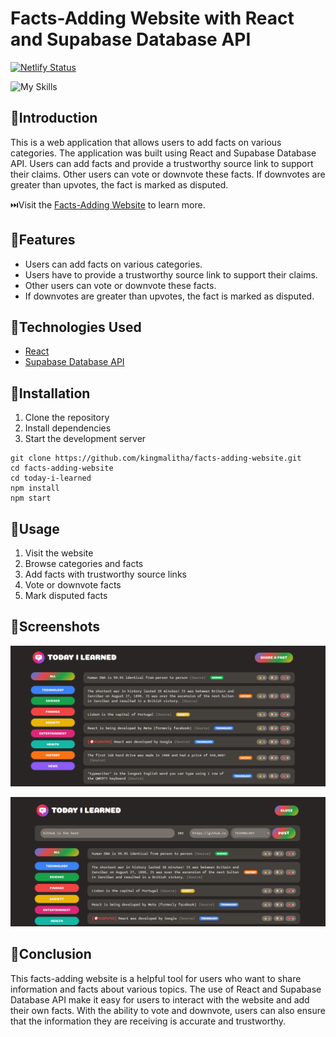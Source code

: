 # Facts-Adding Website with React and Supabase Database API

[![Netlify Status](https://api.netlify.com/api/v1/badges/79a69920-5b68-4d4d-a201-60f6ec130e18/deploy-status)](https://app.netlify.com/sites/msb-factsapp/deploys)

![My Skills](https://skillicons.dev/icons?i=react,git,github,css,html,js,supabase)

## 🔰Introduction

<p>This is a web application that allows users to add facts on various categories. The application was built using React and Supabase Database API. Users can add facts and provide a trustworthy source link to support their claims. Other users can vote or downvote these facts. If downvotes are greater than upvotes, the fact is marked as disputed.</p>

⏭️Visit the [Facts-Adding Website](https://msb-factsapp.netlify.app/) to learn more.

## 🔰Features

<ul>
  <li>Users can add facts on various categories.</li>
  <li>Users have to provide a trustworthy source link to support their claims.</li>
  <li>Other users can vote or downvote these facts.</li>
  <li>If downvotes are greater than upvotes, the fact is marked as disputed.</li>
</ul>

## 🔰Technologies Used

- [React](https://reactjs.org/docs/getting-started.html)
- [Supabase Database API](https://supabase.io/docs)

## 🔰Installation

<ol>
  <li>Clone the repository</li>
  <li>Install dependencies</li>
  <li>Start the development server</li>
</ol>

<pre><code>git clone https://github.com/kingmalitha/facts-adding-website.git
cd facts-adding-website
cd today-i-learned
npm install
npm start
</code></pre>

## 🔰Usage

<ol>
  <li>Visit the website</li>
  <li>Browse categories and facts</li>
  <li>Add facts with trustworthy source links</li>
  <li>Vote or downvote facts</li>
  <li>Mark disputed facts</li>
</ol>

## 🔰Screenshots

![Home Page](homepage.png)

![Add a Fact](adding-a-fact.png)

## 🔰Conclusion

<p>This facts-adding website is a helpful tool for users who want to share information and facts about various topics. The use of React and Supabase Database API make it easy for users to interact with the website and add their own facts. With the ability to vote and downvote, users can also ensure that the information they are receiving is accurate and trustworthy.</p>
